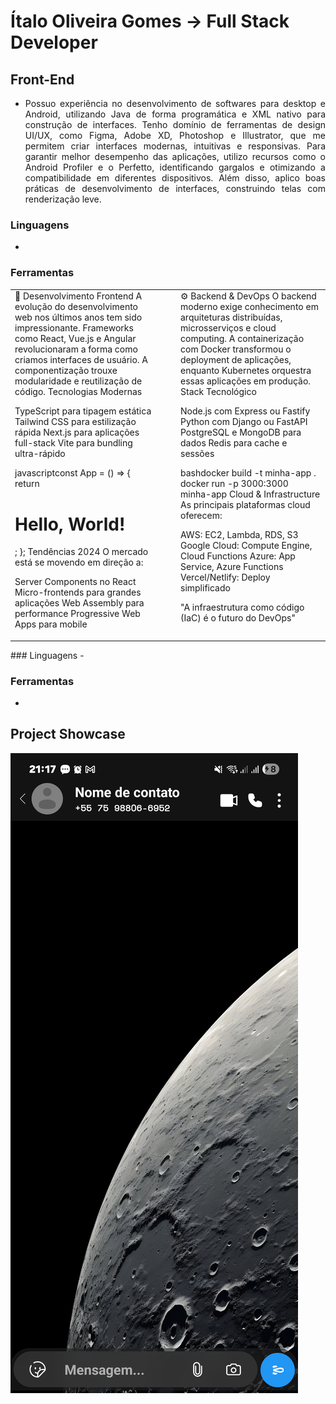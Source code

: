 # Ítalo Oliveira Gomes -> Full Stack Developer

## Front-End
- <p align="justify"> Possuo experiência no desenvolvimento de softwares para desktop e Android, utilizando Java de forma programática e XML nativo para construção de interfaces. Tenho domínio de ferramentas de design UI/UX, como Figma, Adobe XD, Photoshop e Illustrator, que me permitem criar interfaces modernas, intuitivas e responsivas. Para garantir melhor desempenho das aplicações, utilizo recursos como o Android Profiler e o Perfetto, identificando gargalos e otimizando a compatibilidade em diferentes dispositivos. Além disso, aplico boas práticas de desenvolvimento de interfaces, construindo telas com renderização leve.</p>

### Linguagens
-

### Ferramentas
<table border="0" cellpadding="0" cellspacing="0" style="border: none;">
<tr style="border: none;">
<td width="50%" style="border: none; vertical-align: top; padding-right: 20px;">
🚀 Desenvolvimento Frontend
A evolução do desenvolvimento web nos últimos anos tem sido impressionante. Frameworks como React, Vue.js e Angular revolucionaram a forma como criamos interfaces de usuário. A componentização trouxe modularidade e reutilização de código.
Tecnologias Modernas

TypeScript para tipagem estática
Tailwind CSS para estilização rápida
Next.js para aplicações full-stack
Vite para bundling ultra-rápido

javascriptconst App = () => {
  return <h1>Hello, World!</h1>;
};
Tendências 2024
O mercado está se movendo em direção a:

Server Components no React
Micro-frontends para grandes aplicações
Web Assembly para performance
Progressive Web Apps para mobile

</td>
<td width="50%" style="border: none; vertical-align: top; padding-left: 20px;">
⚙️ Backend & DevOps
O backend moderno exige conhecimento em arquiteturas distribuídas, microsserviços e cloud computing. A containerização com Docker transformou o deployment de aplicações, enquanto Kubernetes orquestra essas aplicações em produção.
Stack Tecnológico

Node.js com Express ou Fastify
Python com Django ou FastAPI
PostgreSQL e MongoDB para dados
Redis para cache e sessões

bashdocker build -t minha-app .
docker run -p 3000:3000 minha-app
Cloud & Infrastructure
As principais plataformas cloud oferecem:

AWS: EC2, Lambda, RDS, S3
Google Cloud: Compute Engine, Cloud Functions
Azure: App Service, Azure Functions
Vercel/Netlify: Deploy simplificado


"A infraestrutura como código (IaC) é o futuro do DevOps"

</td>
</tr>
</table>
### Linguagens
-

### Ferramentas
-

## Project Showcase

![Image](https://github.com/IoGomes/IoGomes/blob/main/Screenshot_20250903_211936.png?raw=true)
